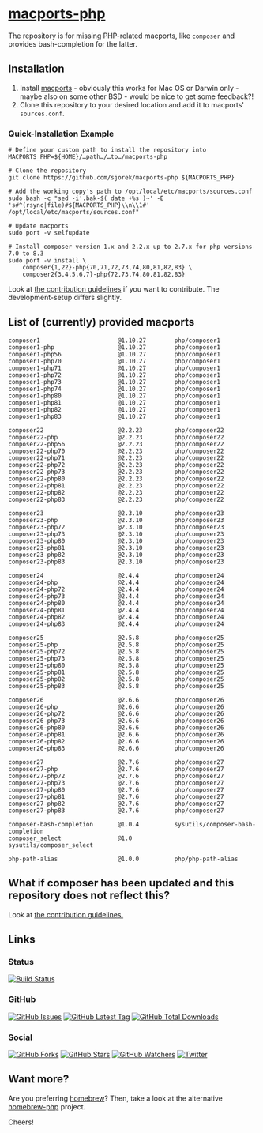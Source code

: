 # [macports-php](https://sjorek.github.io/macports-php/)

The repository is for missing PHP-related macports, like `composer` and
provides bash-completion for the latter.

## Installation

1. Install [macports](https://www.macports.org) - obviously this works
   for Mac OS or Darwin only - maybe also on some other BSD - would be
   nice to get some feedback?!
2. Clone this repository to your desired location and add it to macports'
   `sources.conf`.

### Quick-Installation Example

```console
# Define your custom path to install the repository into
MACPORTS_PHP=${HOME}/…path…/…to…/macports-php

# Clone the repository
git clone https://github.com/sjorek/macports-php ${MACPORTS_PHP}

# Add the working copy's path to /opt/local/etc/macports/sources.conf
sudo bash -c "sed -i'.bak-$( date +%s )~' -E 's#^(rsync|file)#${MACPORTS_PHP}\\n\\1#' /opt/local/etc/macports/sources.conf"

# Update macports
sudo port -v selfupdate

# Install composer version 1.x and 2.2.x up to 2.7.x for php versions 7.0 to 8.3
sudo port -v install \
    composer{1,22}-php{70,71,72,73,74,80,81,82,83} \
    composer2{3,4,5,6,7}-php{72,73,74,80,81,82,83}
```

Look at [the contribution guidelines](CONTRIBUTING.md) if you want to
contribute. The development-setup differs slightly.

## List of (currently) provided macports

    composer1                      @1.10.27        php/composer1
    composer1-php                  @1.10.27        php/composer1
    composer1-php56                @1.10.27        php/composer1
    composer1-php70                @1.10.27        php/composer1
    composer1-php71                @1.10.27        php/composer1
    composer1-php72                @1.10.27        php/composer1
    composer1-php73                @1.10.27        php/composer1
    composer1-php74                @1.10.27        php/composer1
    composer1-php80                @1.10.27        php/composer1
    composer1-php81                @1.10.27        php/composer1
    composer1-php82                @1.10.27        php/composer1
    composer1-php83                @1.10.27        php/composer1

    composer22                     @2.2.23         php/composer22
    composer22-php                 @2.2.23         php/composer22
    composer22-php56               @2.2.23         php/composer22
    composer22-php70               @2.2.23         php/composer22
    composer22-php71               @2.2.23         php/composer22
    composer22-php72               @2.2.23         php/composer22
    composer22-php73               @2.2.23         php/composer22
    composer22-php80               @2.2.23         php/composer22
    composer22-php81               @2.2.23         php/composer22
    composer22-php82               @2.2.23         php/composer22
    composer22-php83               @2.2.23         php/composer22

    composer23                     @2.3.10         php/composer23
    composer23-php                 @2.3.10         php/composer23
    composer23-php72               @2.3.10         php/composer23
    composer23-php73               @2.3.10         php/composer23
    composer23-php80               @2.3.10         php/composer23
    composer23-php81               @2.3.10         php/composer23
    composer23-php82               @2.3.10         php/composer23
    composer23-php83               @2.3.10         php/composer23

    composer24                     @2.4.4          php/composer24
    composer24-php                 @2.4.4          php/composer24
    composer24-php72               @2.4.4          php/composer24
    composer24-php73               @2.4.4          php/composer24
    composer24-php80               @2.4.4          php/composer24
    composer24-php81               @2.4.4          php/composer24
    composer24-php82               @2.4.4          php/composer24
    composer24-php83               @2.4.4          php/composer24

    composer25                     @2.5.8          php/composer25
    composer25-php                 @2.5.8          php/composer25
    composer25-php72               @2.5.8          php/composer25
    composer25-php73               @2.5.8          php/composer25
    composer25-php80               @2.5.8          php/composer25
    composer25-php81               @2.5.8          php/composer25
    composer25-php82               @2.5.8          php/composer25
    composer25-php83               @2.5.8          php/composer25

    composer26                     @2.6.6          php/composer26
    composer26-php                 @2.6.6          php/composer26
    composer26-php72               @2.6.6          php/composer26
    composer26-php73               @2.6.6          php/composer26
    composer26-php80               @2.6.6          php/composer26
    composer26-php81               @2.6.6          php/composer26
    composer26-php82               @2.6.6          php/composer26
    composer26-php83               @2.6.6          php/composer26

    composer27                     @2.7.6          php/composer27
    composer27-php                 @2.7.6          php/composer27
    composer27-php72               @2.7.6          php/composer27
    composer27-php73               @2.7.6          php/composer27
    composer27-php80               @2.7.6          php/composer27
    composer27-php81               @2.7.6          php/composer27
    composer27-php82               @2.7.6          php/composer27
    composer27-php83               @2.7.6          php/composer27

    composer-bash-completion       @1.0.4          sysutils/composer-bash-completion
    composer_select                @1.0            sysutils/composer_select

    php-path-alias                 @1.0.0          php/php-path-alias

## What if composer has been updated and this repository does not reflect this?

Look at [the contribution guidelines.](CONTRIBUTING.md)

## Links

### Status

[![Build Status](https://img.shields.io/travis/com/sjorek/macports-php.svg)](https://travis-ci.com/sjorek/macports-php)


### GitHub

[![GitHub Issues](https://img.shields.io/github/issues/sjorek/macports-php.svg)](https://github.com/sjorek/macports-php/issues)
[![GitHub Latest Tag](https://img.shields.io/github/tag/sjorek/macports-php.svg)](https://github.com/sjorek/macports-php/tags)
[![GitHub Total Downloads](https://img.shields.io/github/downloads/sjorek/macports-php/total.svg)](https://github.com/sjorek/macports-php/releases)


### Social

[![GitHub Forks](https://img.shields.io/github/forks/sjorek/macports-php.svg?style=social)](https://github.com/sjorek/macports-php/network)
[![GitHub Stars](https://img.shields.io/github/stars/sjorek/macports-php.svg?style=social)](https://github.com/sjorek/macports-php/stargazers)
[![GitHub Watchers](https://img.shields.io/github/watchers/sjorek/macports-php.svg?style=social)](https://github.com/sjorek/macports-php/watchers)
[![Twitter](https://img.shields.io/twitter/url/https/github.com/sjorek/macports-php.svg?style=social)](https://twitter.com/intent/tweet?url=https%3A%2F%2Fsjorek.github.io%2Fmacports-php%2F)

## Want more?

Are you preferring [homebrew](https://brew.sh)? Then, take a look at the 
alternative [homebrew-php](https://sjorek.github.io/homebrew-php/) project.

Cheers!
